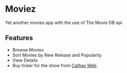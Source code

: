 # Moviez
Yet another movies app with the use of The Movie DB api


## Features
- Browse Movies 
- Sort Movies by New Release and Popularity 
- View Details
- Buy ticker for the show from <a href="www.cathaycineplexes.com.sg">Cathay Web</a>.




